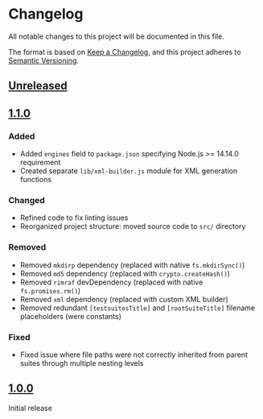 # Changelog

All notable changes to this project will be documented in this file.

The format is based on [Keep a Changelog](https://keepachangelog.com/en/1.0.0/),
and this project adheres to [Semantic Versioning](https://semver.org/spec/v2.0.0.html).

## [Unreleased]

## [1.1.0]

### Added

- Added `engines` field to `package.json` specifying Node.js >= 14.14.0 requirement
- Created separate `lib/xml-builder.js` module for XML generation functions

### Changed

- Refined code to fix linting issues
- Reorganized project structure: moved source code to `src/` directory

### Removed

- Removed `mkdirp` dependency (replaced with native `fs.mkdirSync()`)
- Removed `md5` dependency (replaced with `crypto.createHash()`)
- Removed `rimraf` devDependency (replaced with native `fs.promises.rm()`)
- Removed `xml` dependency (replaced with custom XML builder)
- Removed redundant `[testsuitesTitle]` and `[rootSuiteTitle]` filename placeholders (were constants)

### Fixed

- Fixed issue where file paths were not correctly inherited from parent suites through multiple nesting levels

## [1.0.0]

Initial release

[Unreleased]: https://github.com/X-Guardian/mocha-gitlab-reporter/compare/v1.0.0...HEAD
[1.0.0]: https://github.com/X-Guardian/mocha-gitlab-reporter/releases/tag/v1.0.0
[1.1.0]: https://github.com/X-Guardian/mocha-gitlab-reporter/releases/tag/v1.1.0
